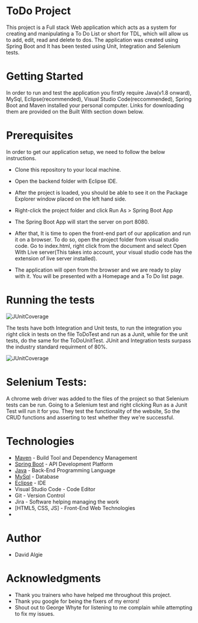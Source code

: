 # ToDo Project
This project is a Full stack Web application which acts as a system for creating and manipulating a To Do List or short for TDL, which will allow us to add, edit, read and delete to dos. The application was created using Spring Boot and It has been tested using Unit, Integration and Selenium tests.

# Getting Started
In order to run and test the application you firstly require Java(v1.8 onward), MySql, Eclipse(recommended), Visual Studio Code(reccommended), Spring Boot and Maven installed your personal computer. Links for downloading them are provided on the Built With section down below.

# Prerequisites
In order to get our application setup, we need to follow the below instructions.

- Clone this repository to your local machine.

- Open the backend folder with Eclipse IDE.

- After the project is loaded, you should be able to see it on the Package Explorer window placed on the left hand side.

- Right-click the project folder and click Run As > Spring Boot App

- The Spring Boot App will start the server on port 8080.

- After that, It is time to open the front-end part of our application and run it on a browser. To do so, open the project folder from visual studio code. Go to index.html, right click from the document and select Open With Live server(This takes into account, your visual studio code has the extension of live server installed).

- The application will open from the browser and we are ready to play with it. You will be presented with a Homepage and a To Do list page.

# Running the tests

![JUnitCoverage](https://user-images.githubusercontent.com/18862661/128646064-399602e4-b678-4ea7-ae63-0fc6b3689813.png)

The tests have both Integration and Unit tests, to run the integration you right click in tests on the file ToDoTest and run as a Junit, while for the unit tests, do the same for the ToDoUnitTest. JUnit and Integration tests surpass the industry standard requirment of 80%.

![JUnitCoverage](https://user-images.githubusercontent.com/18862661/128646064-399602e4-b678-4ea7-ae63-0fc6b3689813.png)
# Selenium Tests:
A chrome web driver was added to the files of the project so that Selenium tests can be run. Going to a Selenium test and right clicking Run as a Junit Test will run it for you. They test the functionality of the website, So the CRUD functions and asserting to test whether they we're successful.

# Technologies
- [Maven](https://maven.apache.org/) - Build Tool and Dependency Management
- [Spring Boot](https://spring.io/projects/spring-boot) - API Development Platform
- [Java](https://www.java.com/en/) - Back-End Programming Language
- [MySql](https://www.mysql.com/) - Database
- [Eclipse](https://www.eclipse.org/) - IDE
- Visual Studio Code - Code Editor
- Git - Version Control
- Jira - Software helping managing the work
- [HTML5, CSS, JS] - Front-End Web Technologies
- 
# Author
- David Algie

# Acknowledgments
- Thank you trainers who have helped me throughout this project.
- Thank you google for being the fixers of my errors!
- Shout out to George Whyte for listening to me complain while attempting to fix my issues.
